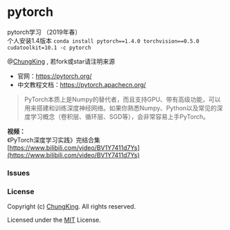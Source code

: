 # pytorch
pytorch学习 （2019年春）  
个人安装1.4版本
`conda install pytorch==1.4.0 torchvision==0.5.0 cudatoolkit=10.1 -c pytorch`

@[ChungKing](https://github.com/HuangCongQing/pytorch) , 若fork或star请注明来源

* 官网：https://pytorch.org/
* 中文教程文档：https://pytorch.apachecn.org/
>PyTorch本质上是Numpy的替代者，而且支持GPU、带有高级功能，可以用来搭建和训练深度神经网络。如果你熟悉Numpy、Python以及常见的深度学习概念（卷积层、循环层、SGD等），会非常容易上手PyTorch。

**视频：**<br />《PyTorch深度学习实践》完结合集<br />[https://www.bilibili.com/video/BV1Y7411d7Ys](https://www.bilibili.com/video/BV1Y7411d7Ys)

### Issues


### License

Copyright (c) [ChungKing](https://github.com/HuangCongQing/pytorch). All rights reserved.

Licensed under the [MIT](./LICENSE) License.
